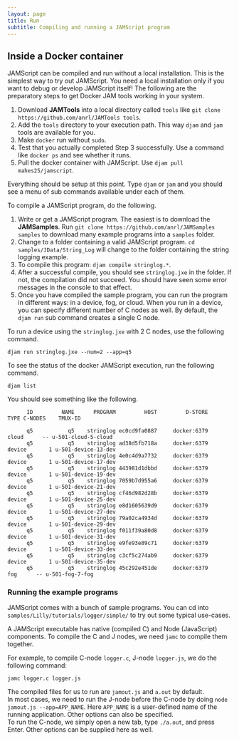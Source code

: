 ```yaml
---
layout: page
title: Run
subtitle: Compiling and running a JAMScript program
---
```


## Inside a Docker container

JAMScript can be compiled and run without a local installation. This is the simplest way to try out JAMScript. You need a local installation only if you want to debug or develop JAMScript itself! The following are the preparatory steps to get Docker JAM tools working in your system.

1. Download **JAMTools** into a local directory called `tools` like `git clone https://github.com/anrl/JAMTools tools`. 
2. Add the `tools` directory to your execution path. This way `djam` and `jam` tools are available for you.
3. Make `docker` run without `sudo`. 
4. Test that you actually completed Step 3 successfully. Use a command like `docker ps` and see whether it runs.
5. Pull the docker container with JAMScript. Use `djam pull mahes25/jamscript`. 

Everything should be setup at this point. Type `djam` or `jam` and you should see a menu of sub commands available under each of them.

To compile a JAMScript program, do the following. 
1. Write or get a JAMScript program. The easiest is to download the **JAMSamples**. Run `git clone https://github.com/anrl/JAMSamples samples` to download many example programs into a `samples` folder. 
2. Change to a folder containing a valid JAMScript program. `cd samples/JData/String_Log` will change to the folder containing the string logging example. 
3. To compile this program: `djam compile stringlog.*`. 
4. After a successful compile, you should see `stringlog.jxe` in the folder. If not, the compilation did not succeed. You should have seen some error messages in the console to that effect.
5. Once you have compiled the sample program, you can run the program in different ways: in a device, fog, or cloud. When you run in a device, you can specify different number of C nodes as well. By default, the `djam run` sub command creates a single C node.

To run a device using the `stringlog.jxe` with 2 C nodes, use the following command.
```shell
djam run stringlog.jxe --num=2 --app=q5
```
To see the status of the docker JAMScript execution, run the following command.
```shell
djam list
```
You should see something like the following.
```shell
      ID         NAME      PROGRAM         HOST         D-STORE       TYPE C-NODES    TMUX-ID
      
      q5           q5    stringlog ec0cd9fa0887     docker:6379      cloud      -- u-501-cloud-5-cloud
      q5           q5    stringlog ad38d5fb718a     docker:6379     device       1 u-501-device-13-dev
      q5           q5    stringlog 4e0c4d9a7732     docker:6379     device       1 u-501-device-17-dev
      q5           q5    stringlog 443981d1dbbd     docker:6379     device       1 u-501-device-19-dev
      q5           q5    stringlog 7059b7d955a6     docker:6379     device       1 u-501-device-21-dev
      q5           q5    stringlog cf46d982d28b     docker:6379     device       1 u-501-device-25-dev
      q5           q5    stringlog e8d1605639d9     docker:6379     device       1 u-501-device-27-dev
      q5           q5    stringlog 79a02ca4934d     docker:6379     device       1 u-501-device-29-dev
      q5           q5    stringlog f011f39a80d8     docker:6379     device       1 u-501-device-31-dev
      q5           q5    stringlog e9fe93e89c71     docker:6379     device       1 u-501-device-33-dev
      q5           q5    stringlog c3cf5c274ab9     docker:6379     device       1 u-501-device-35-dev
      q5           q5    stringlog 45c292e451de     docker:6379        fog      -- u-501-fog-7-fog
```




### Running the example programs

JAMScript comes with a bunch of sample programs. You can cd into `samples/Lilly/tutorials/logger/simple/` to try out some typical use-cases.

A JAMScript executable has native (compiled C) and Node (JavaScript) components.
To compile the C and J nodes, we need `jamc` to compile them together.  

For example, to compile C-node `logger.c`, J-node `logger.js`, we do the following command:  

```shell
jamc logger.c logger.js
```

The compiled files for us to run are `jamout.js` and `a.out` by default.    
In most cases, we need to run the J-node before the C-node by doing `node jamout.js --app=APP_NAME`. Here `APP_NAME` is a user-defined name of the running application. Other options can also be specified.  
To run the C-node, we simply open a new tab, type `./a.out`, and press Enter. Other options can be supplied here as well.
